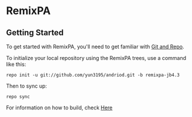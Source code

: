RemixPA
===============

Getting Started
---------------

To get started with RemixPA, you'll need to get
familiar with [Git and Repo](http://source.android.com/source/initializing.html).

To initialize your local repository using the RemixPA trees, use a command like this:

    repo init -u git://github.com/yun3195/andriod.git -b remixpa-jb4.3

Then to sync up:

    repo sync

For information on how to build, check [Here](https://github.com/RemixPA/paranoid)
